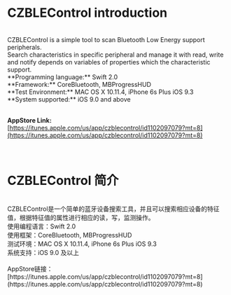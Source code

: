 CZBLEControl introduction
==============================
<br/>
CZBLEControl is a simple tool to scan Bluetooth Low Energy support peripherals.<br/> 
Search characteristics in specific peripheral and manage it with read, write and notify depends on variables of properties which the characteristic support.
<br/>
**Programming language:** Swift 2.0<br/>
**Framework:** CoreBluetooth, MBProgressHUD<br/>
**Test Environment:** MAC OS X 10.11.4, iPhone 6s Plus iOS 9.3<br/>
**System supported:** iOS 9.0 and above<br/><br/>

**AppStore Link:** [https://itunes.apple.com/us/app/czblecontrol/id1102097079?mt=8](https://itunes.apple.com/us/app/czblecontrol/id1102097079?mt=8)
<br/><br/><br/>

CZBLEControl 简介
================================
<br/>
CZBLEControl是一个简单的蓝牙设备搜索工具，并且可以搜索相应设备的特征值，根据特征值的属性进行相应的读，写，监测操作。<br/>
使用编程语言：Swift 2.0<br/>
使用框架：CoreBluetooth, MBProgressHUD<br/>
测试环境：MAC OS X 10.11.4, iPhone 6s Plus iOS 9.3<br/>
系统支持：iOS 9.0 及以上<br/><br/>
AppStore链接：[https://itunes.apple.com/us/app/czblecontrol/id1102097079?mt=8](https://itunes.apple.com/us/app/czblecontrol/id1102097079?mt=8)
